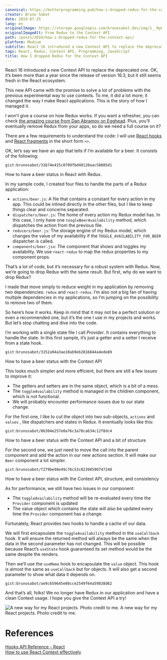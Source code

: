 ```yaml
---
canonical: https://betterprogramming.pub/how-i-dropped-redux-for-the-context-api-7338d481e179
creator: Bruno Sabot
date: 2019-07-25
lang: en
originalImage: https://storage.googleapis.com/brunosabot.dev/img/1__NyHpepOw2vFFKVFdeRvzWg.png
originalImageAlt: From Redux to the Context API
path: /posts/2019/how-i-dropped-redux-for-the-context-api/
platform: Medium
subtitle: React 16 introduced a new Context API to replace the deprecated one… Here is my way to replace Redux with this new API.
tags: React, Redux, Context API, Programming, JavaScript
title: How I dropped Redux for the Context API
---
```


React 16 introduced a new Context API to replace the deprecated one. OK, it’s been more than a year since the release of version 16.3, but it still seems fresh in the React ecosystem.

This new API came with the promise to solve a lot of problems with the previous experimental way to use contexts. To me, it did a lot more; it changed the way I make React applications. This is the story of how I managed it.

I won’t give a course on how Redux works. If you want a refresher, you can check [the amazing course from Dan Abramov on Egghead](https://egghead.io/courses/getting-started-with-redux). Plus, you’ll eventually remove Redux from your apps, so do we need a full course on it?

There are a few requirements to understand the code: I will use [React hooks](https://en.reactjs.org/docs/hooks-intro.html) and [React fragments](https://en.reactjs.org/docs/fragments.html) in the short form `<>`.

OK, let’s say we have an app that tells if I’m available for a beer. It consists of the following:

`gist:brunosabot/31b74e415c0709fbd48120aac58885d1`

<figcaption>How to have a beer status in React with Redux.</figcaption>

In my sample code, I created four files to handle the parts of a Redux application:

- `actions/beer.js`: A file that contains a constant for every action in my app. This could be inlined directly in the other files, but I like to keep things clear and concerns separated.
- `dispatchers/beer.js`: The home of every action my Redux model has. In this case, I only have one `toogleBeerAvailability` method, which dispatches the action from the previous file.
- `reducers/beer.js`: The storage engine of my Redux model, which changes the value of my availability if the `TOGGLE_AVAILABILITY_FOR_BEER` dispatcher is called.
- `components/beer.jsx`: The component that shows and toggles my availability. We use `react-redux` to map the redux properties to my component props.

That’s a lot of code, but it’s necessary for a robust system with Redux. Now, we’re going to drop Redux with the same result. But first, why do we want to drop Redux?

I made that move simply to reduce weight in my application by removing two dependencies: `redux` and `react-redux`. I’m also not a big fan of having multiple dependencies in my applications, so I’m jumping on the possibility to remove two of them.

So here’s how it works. Keep in mind that it may not be a perfect solution or even a recommended one, but it’s the one I use in my projects and works. But let’s stop chatting and dive into the code.

I’m working with a single state file I call _Provider_. It contains everything to handle the state. In this first sample, it’s just a getter and a setter I receive from a state hook.

`gist:brunosabot/3152a94a3ae10ab9eb2816844a4ede89`

<figcaption>How to have a beer status with the Context API</figcaption>

This looks much simpler and more efficient, but there are still a few issues to improve it:

- The getters and setters are in the same object, which is a bit of a mess.
- The `toggleAvailability` method is managed in the children component, which is not functional.
- We will probably encounter performance issues due to our state change.

For the first one, I like to cut the object into two sub-objects, `actions` and `values` , like dispatchers and states in Redux. It eventually looks like this:

`gist:brunosabot/06304e257e0a76c3a78ca634c12f8dc4`

<figcaption>How to have a beer status with the Context API and a bit of structure</figcaption>

For the second one, we just need to move the call into the parent component and add the action in our new actions section. It will make our `Beer` component a lot simpler.

`gist:brunosabot/f279be98e49c76c53c02398590747248`

<figcaption>How to have a beer status with the Context API, structure, and consistency</figcaption>

As for performance, we still have two issues in our component:

- The `toggleAvailability` method will be re-evaluated every time the `Provider` component is updated
- The value object which contains the state will also be updated every time the `Provider` component has a change.

Fortunately, React provides two hooks to handle a cache of our data.

We will first encapsulate the `toggleAvailability` method in the `useCallback` hook. It will ensure the returned method will always be the same when the data in the second parameter has not changed. This will be possible because React’s `useState` hook guaranteed its set method would be the same despite the renders.

Then we’ll use the `useMemo` hook to encapsulate the `value` object. This hook is almost the same as `useCallback` but for objects. It will also get a second parameter to show what data it depends on.

`gist:brunosabot/ae9c659645e08cce2549f64a59838d62`

And that’s all, folks! We no longer have Redux in our application and have a clean Context usage. I hope you give the Context API a try!

![A new way for my React projects. Photo credit to me.](https://storage.googleapis.com/brunosabot.dev/img/1__ucBcf14roFs8__c4Nc9Dp9Q.jpeg)
A new way for my React projects. Photo credit to me.

# **References**

<footer>
  <section><a href="https://en.reactjs.org/docs/hooks-reference.html">Hooks API Reference - React</a></section>
  <section><a href="https://kentcdodds.com/blog/how-to-use-react-context-effectively">How to use React Context effectively</a></section>
</footer>
